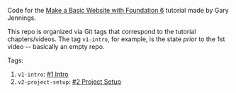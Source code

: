 Code for the [Make a Basic Website with Foundation 6](https://www.youtube.com/playlist?list=PL6oNLEZTnXsg2f3scFapWJsjywyMKpsF9)
tutorial made by Gary Jennings.

This repo is organized via Git tags that correspond to the tutorial
chapters/videos. The tag `v1-intro`, for example, is the state *prior*
to the 1st video -- basically an empty repo.  

Tags:

1. `v1-intro`: [#1 Intro](https://www.youtube.com/watch?v=2QcpR6cHpnk&index=1&list=PL6oNLEZTnXsg2f3scFapWJsjywyMKpsF9)
2. `v2-project-setup`: [#2 Project Setup ](https://www.youtube.com/watch?v=WlqTTBul7ik&list=PL6oNLEZTnXsg2f3scFapWJsjywyMKpsF9&index=2)
